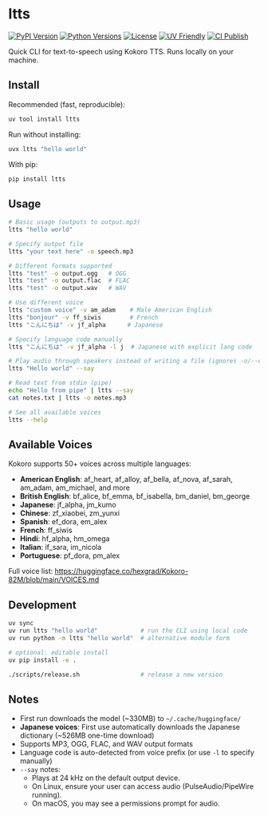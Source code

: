 # ltts

[![PyPI Version](https://img.shields.io/pypi/v/ltts)](https://pypi.org/project/ltts/)
[![Python Versions](https://img.shields.io/pypi/pyversions/ltts)](https://pypi.org/project/ltts/)
[![License](https://img.shields.io/pypi/l/ltts)](LICENSE)
[![UV Friendly](https://img.shields.io/badge/uv-friendly-5A2DAA)](https://docs.astral.sh/uv/)
[![CI Publish](https://img.shields.io/github/actions/workflow/status/fcjr/ltts/publish.yml?label=publish)](https://github.com/fcjr/ltts/actions/workflows/publish.yml)

Quick CLI for text-to-speech using Kokoro TTS. Runs locally on your machine.

## Install

Recommended (fast, reproducible):

```bash
uv tool install ltts
```

Run without installing:

```bash
uvx ltts "hello world"
```

With pip:

```bash
pip install ltts
```

## Usage

```bash
# Basic usage (outputs to output.mp3)
ltts "hello world"

# Specify output file
ltts "your text here" -o speech.mp3

# Different formats supported
ltts "test" -o output.ogg   # OGG
ltts "test" -o output.flac  # FLAC
ltts "test" -o output.wav   # WAV

# Use different voice
ltts "custom voice" -v am_adam    # Male American English
ltts "bonjour" -v ff_siwis        # French
ltts "こんにちは" -v jf_alpha      # Japanese

# Specify language code manually
ltts "こんにちは" -v jf_alpha -l j  # Japanese with explicit lang code

# Play audio through speakers instead of writing a file (ignores -o/--output)
ltts "Hello world" --say

# Read text from stdin (pipe)
echo "Hello from pipe" | ltts --say
cat notes.txt | ltts -o notes.mp3

# See all available voices
ltts --help
```

## Available Voices

Kokoro supports 50+ voices across multiple languages:

- **American English**: af_heart, af_alloy, af_bella, af_nova, af_sarah, am_adam, am_michael, and more
- **British English**: bf_alice, bf_emma, bf_isabella, bm_daniel, bm_george
- **Japanese**: jf_alpha, jm_kumo
- **Chinese**: zf_xiaobei, zm_yunxi
- **Spanish**: ef_dora, em_alex
- **French**: ff_siwis
- **Hindi**: hf_alpha, hm_omega
- **Italian**: if_sara, im_nicola
- **Portuguese**: pf_dora, pm_alex

Full voice list: https://huggingface.co/hexgrad/Kokoro-82M/blob/main/VOICES.md

## Development

```bash
uv sync
uv run ltts "hello world"            # run the CLI using local code
uv run python -m ltts "hello world"  # alternative module form

# optional: editable install
uv pip install -e .

./scripts/release.sh                 # release a new version
```

## Notes

- First run downloads the model (~330MB) to `~/.cache/huggingface/`
- **Japanese voices**: First use automatically downloads the Japanese dictionary (~526MB one-time download)
- Supports MP3, OGG, FLAC, and WAV output formats
- Language code is auto-detected from voice prefix (or use `-l` to specify manually)
- `--say` notes:
  - Plays at 24 kHz on the default output device.
  - On Linux, ensure your user can access audio (PulseAudio/PipeWire running).
  - On macOS, you may see a permissions prompt for audio.
